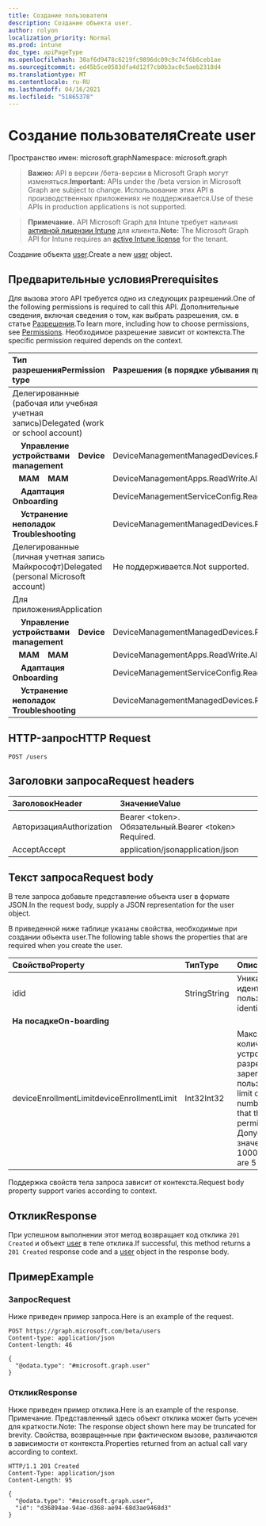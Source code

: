 ```yaml
---
title: Создание пользователя
description: Создание объекта user.
author: rolyon
localization_priority: Normal
ms.prod: intune
doc_type: apiPageType
ms.openlocfilehash: 30af6d9478c6219fc9896dc09c9c74f6b6ceb1ae
ms.sourcegitcommit: ed45b5ce0583dfa4d12f7cb0b3ac0c5aeb2318d4
ms.translationtype: MT
ms.contentlocale: ru-RU
ms.lasthandoff: 04/16/2021
ms.locfileid: "51865378"
---
```

# <a name="create-user"></a><span data-ttu-id="81c9f-103">Создание пользователя</span><span class="sxs-lookup"><span data-stu-id="81c9f-103">Create user</span></span>

<span data-ttu-id="81c9f-104">Пространство имен: microsoft.graph</span><span class="sxs-lookup"><span data-stu-id="81c9f-104">Namespace: microsoft.graph</span></span>

> <span data-ttu-id="81c9f-105">**Важно:** API в версии /бета-версии в Microsoft Graph могут изменяться.</span><span class="sxs-lookup"><span data-stu-id="81c9f-105">**Important:** APIs under the /beta version in Microsoft Graph are subject to change.</span></span> <span data-ttu-id="81c9f-106">Использование этих API в производственных приложениях не поддерживается.</span><span class="sxs-lookup"><span data-stu-id="81c9f-106">Use of these APIs in production applications is not supported.</span></span>

> <span data-ttu-id="81c9f-107">**Примечание.** API Microsoft Graph для Intune требует наличия [активной лицензии Intune](https://go.microsoft.com/fwlink/?linkid=839381) для клиента.</span><span class="sxs-lookup"><span data-stu-id="81c9f-107">**Note:** The Microsoft Graph API for Intune requires an [active Intune license](https://go.microsoft.com/fwlink/?linkid=839381) for the tenant.</span></span>

<span data-ttu-id="81c9f-108">Создание объекта [user](../resources/intune-shared-user.md).</span><span class="sxs-lookup"><span data-stu-id="81c9f-108">Create a new [user](../resources/intune-shared-user.md) object.</span></span>

## <a name="prerequisites"></a><span data-ttu-id="81c9f-109">Предварительные условия</span><span class="sxs-lookup"><span data-stu-id="81c9f-109">Prerequisites</span></span>

<span data-ttu-id="81c9f-110">Для вызова этого API требуется одно из следующих разрешений.</span><span class="sxs-lookup"><span data-stu-id="81c9f-110">One of the following permissions is required to call this API.</span></span> <span data-ttu-id="81c9f-111">Дополнительные сведения, включая сведения о том, как выбрать разрешения, см. в статье [Разрешения](/graph/permissions-reference).</span><span class="sxs-lookup"><span data-stu-id="81c9f-111">To learn more, including how to choose permissions, see [Permissions](/graph/permissions-reference).</span></span>  <span data-ttu-id="81c9f-112">Необходимое разрешение зависит от контекста.</span><span class="sxs-lookup"><span data-stu-id="81c9f-112">The specific permission required depends on the context.</span></span>

|<span data-ttu-id="81c9f-113">Тип разрешения</span><span class="sxs-lookup"><span data-stu-id="81c9f-113">Permission type</span></span>|<span data-ttu-id="81c9f-114">Разрешения (в порядке убывания привилегий)</span><span class="sxs-lookup"><span data-stu-id="81c9f-114">Permissions (from most to least privileged)</span></span>|
|:---|:---|
|<span data-ttu-id="81c9f-115">Делегированные (рабочая или учебная учетная запись)</span><span class="sxs-lookup"><span data-stu-id="81c9f-115">Delegated (work or school account)</span></span>||
| <span data-ttu-id="81c9f-116">&nbsp; &nbsp; **Управление устройствами**</span><span class="sxs-lookup"><span data-stu-id="81c9f-116">&nbsp; &nbsp; **Device management**</span></span> | <span data-ttu-id="81c9f-117">DeviceManagementManagedDevices.ReadWrite.All</span><span class="sxs-lookup"><span data-stu-id="81c9f-117">DeviceManagementManagedDevices.ReadWrite.All</span></span>|
| <span data-ttu-id="81c9f-118">&nbsp;&nbsp; **MAM**</span><span class="sxs-lookup"><span data-stu-id="81c9f-118">&nbsp; &nbsp; **MAM**</span></span> | <span data-ttu-id="81c9f-119">DeviceManagementApps.ReadWrite.All</span><span class="sxs-lookup"><span data-stu-id="81c9f-119">DeviceManagementApps.ReadWrite.All</span></span>|
| <span data-ttu-id="81c9f-120">&nbsp; &nbsp; **Адаптация**</span><span class="sxs-lookup"><span data-stu-id="81c9f-120">&nbsp; &nbsp; **Onboarding**</span></span> | <span data-ttu-id="81c9f-121">DeviceManagementServiceConfig.ReadWrite.All</span><span class="sxs-lookup"><span data-stu-id="81c9f-121">DeviceManagementServiceConfig.ReadWrite.All</span></span>|
| <span data-ttu-id="81c9f-122">&nbsp; &nbsp; **Устранение неполадок**</span><span class="sxs-lookup"><span data-stu-id="81c9f-122">&nbsp; &nbsp; **Troubleshooting**</span></span> | <span data-ttu-id="81c9f-123">DeviceManagementManagedDevices.ReadWrite.All</span><span class="sxs-lookup"><span data-stu-id="81c9f-123">DeviceManagementManagedDevices.ReadWrite.All</span></span>|
|<span data-ttu-id="81c9f-124">Делегированные (личная учетная запись Майкрософт)</span><span class="sxs-lookup"><span data-stu-id="81c9f-124">Delegated (personal Microsoft account)</span></span>|<span data-ttu-id="81c9f-125">Не поддерживается.</span><span class="sxs-lookup"><span data-stu-id="81c9f-125">Not supported.</span></span>|
|<span data-ttu-id="81c9f-126">Для приложения</span><span class="sxs-lookup"><span data-stu-id="81c9f-126">Application</span></span>||
| <span data-ttu-id="81c9f-127">&nbsp; &nbsp; **Управление устройствами**</span><span class="sxs-lookup"><span data-stu-id="81c9f-127">&nbsp; &nbsp; **Device management**</span></span> | <span data-ttu-id="81c9f-128">DeviceManagementManagedDevices.ReadWrite.All</span><span class="sxs-lookup"><span data-stu-id="81c9f-128">DeviceManagementManagedDevices.ReadWrite.All</span></span>|
| <span data-ttu-id="81c9f-129">&nbsp;&nbsp; **MAM**</span><span class="sxs-lookup"><span data-stu-id="81c9f-129">&nbsp; &nbsp; **MAM**</span></span> | <span data-ttu-id="81c9f-130">DeviceManagementApps.ReadWrite.All</span><span class="sxs-lookup"><span data-stu-id="81c9f-130">DeviceManagementApps.ReadWrite.All</span></span>|
| <span data-ttu-id="81c9f-131">&nbsp; &nbsp; **Адаптация**</span><span class="sxs-lookup"><span data-stu-id="81c9f-131">&nbsp; &nbsp; **Onboarding**</span></span> | <span data-ttu-id="81c9f-132">DeviceManagementServiceConfig.ReadWrite.All</span><span class="sxs-lookup"><span data-stu-id="81c9f-132">DeviceManagementServiceConfig.ReadWrite.All</span></span>|
| <span data-ttu-id="81c9f-133">&nbsp; &nbsp; **Устранение неполадок**</span><span class="sxs-lookup"><span data-stu-id="81c9f-133">&nbsp; &nbsp; **Troubleshooting**</span></span> | <span data-ttu-id="81c9f-134">DeviceManagementManagedDevices.ReadWrite.All</span><span class="sxs-lookup"><span data-stu-id="81c9f-134">DeviceManagementManagedDevices.ReadWrite.All</span></span>|

## <a name="http-request"></a><span data-ttu-id="81c9f-135">HTTP-запрос</span><span class="sxs-lookup"><span data-stu-id="81c9f-135">HTTP Request</span></span>

<!-- {
  "blockType": "ignored"
}
-->
``` http
POST /users
```

## <a name="request-headers"></a><span data-ttu-id="81c9f-136">Заголовки запроса</span><span class="sxs-lookup"><span data-stu-id="81c9f-136">Request headers</span></span>

|<span data-ttu-id="81c9f-137">Заголовок</span><span class="sxs-lookup"><span data-stu-id="81c9f-137">Header</span></span>|<span data-ttu-id="81c9f-138">Значение</span><span class="sxs-lookup"><span data-stu-id="81c9f-138">Value</span></span>|
|:---|:---|
|<span data-ttu-id="81c9f-139">Авторизация</span><span class="sxs-lookup"><span data-stu-id="81c9f-139">Authorization</span></span>|<span data-ttu-id="81c9f-140">Bearer &lt;token&gt;. Обязательный.</span><span class="sxs-lookup"><span data-stu-id="81c9f-140">Bearer &lt;token&gt; Required.</span></span>|
|<span data-ttu-id="81c9f-141">Accept</span><span class="sxs-lookup"><span data-stu-id="81c9f-141">Accept</span></span>|<span data-ttu-id="81c9f-142">application/json</span><span class="sxs-lookup"><span data-stu-id="81c9f-142">application/json</span></span>|

## <a name="request-body"></a><span data-ttu-id="81c9f-143">Текст запроса</span><span class="sxs-lookup"><span data-stu-id="81c9f-143">Request body</span></span>

<span data-ttu-id="81c9f-144">В теле запроса добавьте представление объекта user в формате JSON.</span><span class="sxs-lookup"><span data-stu-id="81c9f-144">In the request body, supply a JSON representation for the user object.</span></span>

<span data-ttu-id="81c9f-145">В приведенной ниже таблице указаны свойства, необходимые при создании объекта user.</span><span class="sxs-lookup"><span data-stu-id="81c9f-145">The following table shows the properties that are required when you create the user.</span></span>

|<span data-ttu-id="81c9f-146">Свойство</span><span class="sxs-lookup"><span data-stu-id="81c9f-146">Property</span></span>|<span data-ttu-id="81c9f-147">Тип</span><span class="sxs-lookup"><span data-stu-id="81c9f-147">Type</span></span>|<span data-ttu-id="81c9f-148">Описание</span><span class="sxs-lookup"><span data-stu-id="81c9f-148">Description</span></span>|
|:---|:---|:---|
|<span data-ttu-id="81c9f-149">id</span><span class="sxs-lookup"><span data-stu-id="81c9f-149">id</span></span>|<span data-ttu-id="81c9f-150">String</span><span class="sxs-lookup"><span data-stu-id="81c9f-150">String</span></span>|<span data-ttu-id="81c9f-151">Уникальный идентификатор пользователя.</span><span class="sxs-lookup"><span data-stu-id="81c9f-151">Unique identifier of the user.</span></span>|
|<span data-ttu-id="81c9f-152">**На посадке**</span><span class="sxs-lookup"><span data-stu-id="81c9f-152">**On-boarding**</span></span>||
|<span data-ttu-id="81c9f-153">deviceEnrollmentLimit</span><span class="sxs-lookup"><span data-stu-id="81c9f-153">deviceEnrollmentLimit</span></span>|<span data-ttu-id="81c9f-154">Int32</span><span class="sxs-lookup"><span data-stu-id="81c9f-154">Int32</span></span>|<span data-ttu-id="81c9f-155">Максимальное количество устройств, которые разрешено зарегистрировать пользователю.</span><span class="sxs-lookup"><span data-stu-id="81c9f-155">The limit on the maximum number of devices that the user is permitted to enroll.</span></span> <span data-ttu-id="81c9f-156">Допустимые значения: 5 или 1000.</span><span class="sxs-lookup"><span data-stu-id="81c9f-156">Allowed values are 5 or 1000.</span></span>|

<span data-ttu-id="81c9f-157">Поддержка свойств тела запроса зависит от контекста.</span><span class="sxs-lookup"><span data-stu-id="81c9f-157">Request body property support varies according to context.</span></span>

## <a name="response"></a><span data-ttu-id="81c9f-158">Отклик</span><span class="sxs-lookup"><span data-stu-id="81c9f-158">Response</span></span>

<span data-ttu-id="81c9f-159">При успешном выполнении этот метод возвращает код отклика `201 Created` и объект [user](../resources/intune-shared-user.md) в теле отклика.</span><span class="sxs-lookup"><span data-stu-id="81c9f-159">If successful, this method returns a `201 Created` response code and a [user](../resources/intune-shared-user.md) object in the response body.</span></span>

## <a name="example"></a><span data-ttu-id="81c9f-160">Пример</span><span class="sxs-lookup"><span data-stu-id="81c9f-160">Example</span></span>

### <a name="request"></a><span data-ttu-id="81c9f-161">Запрос</span><span class="sxs-lookup"><span data-stu-id="81c9f-161">Request</span></span>

<span data-ttu-id="81c9f-162">Ниже приведен пример запроса.</span><span class="sxs-lookup"><span data-stu-id="81c9f-162">Here is an example of the request.</span></span>

``` http
POST https://graph.microsoft.com/beta/users
Content-type: application/json
Content-length: 46

{
  "@odata.type": "#microsoft.graph.user"
}
```

### <a name="response"></a><span data-ttu-id="81c9f-163">Отклик</span><span class="sxs-lookup"><span data-stu-id="81c9f-163">Response</span></span>

<span data-ttu-id="81c9f-164">Ниже приведен пример отклика.</span><span class="sxs-lookup"><span data-stu-id="81c9f-164">Here is an example of the response.</span></span> <span data-ttu-id="81c9f-165">Примечание. Представленный здесь объект отклика может быть усечен для краткости.</span><span class="sxs-lookup"><span data-stu-id="81c9f-165">Note: The response object shown here may be truncated for brevity.</span></span> <span data-ttu-id="81c9f-166">Свойства, возвращенные при фактическом вызове, различаются в зависимости от контекста.</span><span class="sxs-lookup"><span data-stu-id="81c9f-166">Properties returned from an actual call vary according to context.</span></span>

``` http
HTTP/1.1 201 Created
Content-Type: application/json
Content-Length: 95

{
  "@odata.type": "#microsoft.graph.user",
  "id": "d36894ae-94ae-d368-ae94-68d3ae9468d3"
}
```










